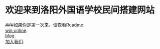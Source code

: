 # 欢迎来到洛阳外国语学校民间搭建网站
###如果你是第一次来，请查看[Readme](https://readme.lyfls.top).   
[win online](https://windows.lyfls.top).     
[blog](https://blog.lyfls.top).   
[加入我们](https://github.com/orgs/Luoyang-Foreign-Language-School).   
